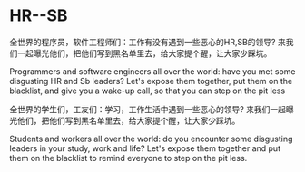# HR--SB

全世界的程序员，软件工程师们：工作有没有遇到一些恶心的HR,SB的领导? 来我们一起曝光他们，把他们写到黑名单里去，给大家提个醒，让大家少踩坑。

Programmers and software engineers all over the world: have you met some disgusting HR and Sb leaders? 
Let's expose them together, put them on the blacklist, and give you a wake-up call, so that you can step on the pit less

全世界的学生们，工友们：学习，工作生活中遇到一些恶心的领导? 来我们一起曝光他们，把他们写到黑名单里去，给大家提个醒，让大家少踩坑。

Students and workers all over the world: do you encounter some disgusting leaders in your study, work and life?
 Let's expose them together and put them on the blacklist to remind everyone to step on the pit less.
